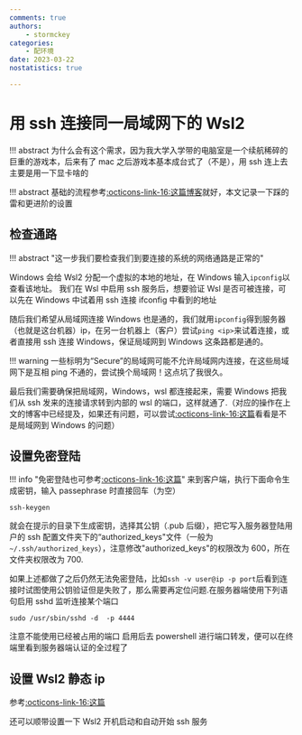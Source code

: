 ```yaml
---
comments: true
authors:
    - stormckey
categories:
    - 配环境
date: 2023-03-22
nostatistics: true

---
```

# 用 ssh 连接同一局域网下的 Wsl2
!!! abstract
    为什么会有这个需求，因为我大学入学带的电脑室是一个续航稀碎的巨重的游戏本，后来有了 mac 之后游戏本基本成台式了（不是），用 ssh 连上去主要是用一下显卡啥的
<!-- more -->
!!! abstract
    基础的流程参考[:octicons-link-16:这篇博客](https://blog.csdn.net/qq_24211837/article/details/117386077)就好，本文记录一下踩的雷和更进阶的设置

## 检查通路

!!! abstract "这一步我们要检查我们到要连接的系统的网络通路是正常的"


Windows 会给 Wsl2 分配一个虚拟的本地的地址，在 Windows 输入`ipconfig`以查看该地址。
我们在 Wsl 中启用 ssh 服务后，想要验证 Wsl 是否可被连接，可以先在 Windows 中试着用 ssh 连接 ifconfig 中看到的地址

随后我们希望从局域网连接 Windows 也是通的，我们就用`ipconfig`得到服务器（也就是这台机器）ip，在另一台机器上（客户）尝试`ping <ip>`来试着连接，或者直接用 ssh 连接 Windows，保证局域网到 Windows 这条路都是通的。

!!! warning
    一些标明为“Secure”的局域网可能不允许局域网内连接，在这些局域网下是互相 ping 不通的，尝试换个局域网！这点坑了我很久。

最后我们需要确保把局域网，Windows，wsl 都连接起来，需要 Windows 把我们从 ssh 发来的连接请求转到内部的 wsl 的端口，这样就通了.（对应的操作在上文的博客中已经提及，如果还有问题，可以尝试[:octicons-link-16:这篇](https://cloud.tencent.com/developer/article/1420930)看看是不是局域网到 Windows 的问题）

## 设置免密登陆

!!! info "免密登陆也可参考[:octicons-link-16:这篇](https://stormckey.github.io/Blog/docker_minisql/#3sshvscode)"
来到客户端，执行下面命令生成密钥，输入 passephrase 时直接回车（为空）

```
ssh-keygen
```

就会在提示的目录下生成密钥，选择其公钥（.pub 后缀），把它写入服务器登陆用户的 ssh 配置文件夹下的“authorized_keys"文件（一般为`~/.ssh/authorized_keys`），注意修改"authorized_keys"的权限改为 600，所在文件夹权限改为 700.

如果上述都做了之后仍然无法免密登陆，比如`ssh -v user@ip -p port`后看到连接时试图使用公钥验证但是失败了，那么需要再定位问题.在服务器端使用下列语句启用 sshd 监听连接某个端口
```
sudo /usr/sbin/sshd -d  -p 4444
```
注意不能使用已经被占用的端口
启用后去 powershell 进行端口转发，便可以在终端里看到服务器端认证的全过程了

## 设置 Wsl2 静态 ip

参考[:octicons-link-16:这篇](https://blog.csdn.net/weixin_41301508/article/details/108939520)

还可以顺带设置一下 Wsl2 开机启动和自动开始 ssh 服务



